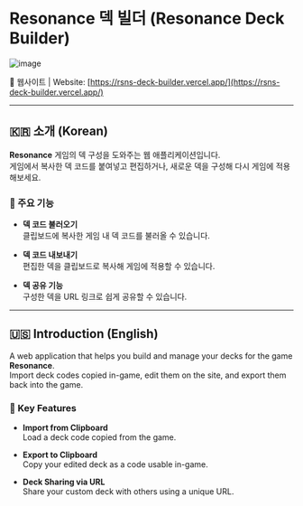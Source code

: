 # Resonance 덱 빌더 (Resonance Deck Builder)

![image](https://github.com/user-attachments/assets/1d967fb9-da06-4b69-a360-d180f51a330a)


📌 웹사이트 | Website: [https://rsns-deck-builder.vercel.app/](https://rsns-deck-builder.vercel.app/)

---

## 🇰🇷 소개 (Korean)

**Resonance** 게임의 덱 구성을 도와주는 웹 애플리케이션입니다.  
게임에서 복사한 덱 코드를 붙여넣고 편집하거나, 새로운 덱을 구성해 다시 게임에 적용해보세요.

### 🔧 주요 기능

- **덱 코드 불러오기**  
  클립보드에 복사한 게임 내 덱 코드를 불러올 수 있습니다.

- **덱 코드 내보내기**  
  편집한 덱을 클립보드로 복사해 게임에 적용할 수 있습니다.

- **덱 공유 기능**  
  구성한 덱을 URL 링크로 쉽게 공유할 수 있습니다.

---

## 🇺🇸 Introduction (English)

A web application that helps you build and manage your decks for the game **Resonance**.  
Import deck codes copied in-game, edit them on the site, and export them back into the game.

### 🔧 Key Features

- **Import from Clipboard**  
  Load a deck code copied from the game.

- **Export to Clipboard**  
  Copy your edited deck as a code usable in-game.

- **Deck Sharing via URL**  
  Share your custom deck with others using a unique URL.
